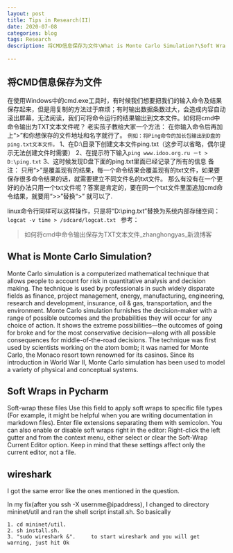 ```yaml
---
layout: post
title: Tips in Research(II)
date: 2020-07-08
categories: blog
tags: Research
description: 将CMD信息保存为文件\What is Monte Carlo Simulation?\Soft Wraps in Pycharm\wireshark
 
---
```




## 将CMD信息保存为文件
在使用Windows中的cmd.exe工具时，有时候我们想要把我们的输入命令及结果保存起来，但是用复制的方法过于麻烦；有时输出数据条数过大，会造成内容自动滚出屏幕，无法阅读，我们可将命令运行的结果输出到文本文件。如何将cmd中命令输出为TXT文本文件呢？
老实孩子教给大家一个方法：
在你输入命令后再加上“>”和你想保存的文件地址和名字就行了。
`例如：将Ping命令的加长包输出到D盘的ping.txt文本文件。`
1、在D:\目录下创建文本文件ping.txt（这步可以省略，偶尔提示无法创建文件时需要）
2、在提示符下输入`ping www.idoo.org.ru －t > D:\ping.txt`
3、这时候发现D盘下面的ping.txt里面已经记录了所有的信息
备注：
只用“>”是覆盖现有的结果，每一个命令结果会覆盖现有的txt文件，如果要保存很多命令结果的话，就需要建立不同文件名的txt文件。
那么有没有在一个更好的办法只用一个txt文件呢？答案是肯定的，要在同一个txt文件里面追加cmd命令结果，就要用“>>”替换“>” 就可以了.
 
linux命令行同样可以这样操作，只是将“D:\ping.txt”替换为系统内部存储空间：
`logcat -v time > /sdcard/logcat.txt
 `
参考：
>如何将cmd中命令输出保存为TXT文本文件_zhanghongyas_新浪博客

## What is Monte Carlo Simulation?
Monte Carlo simulation is a computerized mathematical technique that allows people to account for risk in quantitative analysis and decision making. The technique is used by professionals in such widely disparate fields as finance, project management, energy, manufacturing, engineering, research and development, insurance, oil & gas, transportation, and the environment.
Monte Carlo simulation furnishes the decision-maker with a range of possible outcomes and the probabilities they will occur for any choice of action. It shows the extreme possibilities—the outcomes of going for broke and for the most conservative decision—along with all possible consequences for middle-of-the-road decisions.
The technique was first used by scientists working on the atom bomb; it was named for Monte Carlo, the Monaco resort town renowned for its casinos. Since its introduction in World War II, Monte Carlo simulation has been used to model a variety of physical and conceptual systems.

## Soft Wraps in Pycharm

Soft-wrap these files
Use this field to apply soft wraps to specific file types (For example, it might be helpful when you are writing documentation in markdown files). Enter file extensions separating them with semicolon.
You can also enable or disable soft wraps right in the editor:
Right-click the left gutter and from the context menu, either select or clear the Soft-Wrap Current Editor option. Keep in mind that these settings affect only the current editor, not a file.

## wireshark

I got the same error like the ones mentioned in the question. 

In my fix(after you ssh -X usernme@ipaddress), I changed to directory mininet/util and ran the shell script install.sh. So basically 
```
1. cd mininet/util.   
2. sh install.sh.     
3. "sudo wireshark &".     to start wireshark and you will get warning, just hit Ok
```